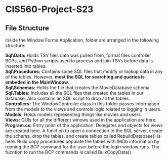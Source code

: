# CIS560-Project-S23

## File Structure  
Inside the Window Forms Application, folder are arranged in the following structure:  

**Sql\Data:** Holds TSV files data was pulled from, format files controller BCPs, and Python scripts used to process and join TSVs before data is inserted into tables.  
**Sql\Procedures:** Contains some SQL files that modify or lookup data in any of the tables. However, **most the SQL for searching and queries is embeded in the MainWindow.**  
**Sql\Schemas:** Holds the file that creates the MovieDatabase schema  
**Sql\Tables:** Includes all the SQL files that created the tables in our database. Also contains an SQL script to drop all the tables.  
**Controllers:** The WindowController class in this folder passes information from the models to the views and controls logic related to logging in users.  
**Models:** Holds models representing things like movies and users.  
**Views:** GUIs for all the different winows used in the application are here.  
**Program.cs:** Entry point of the application. Delegates and objects for views are created here. A function to open a connection to the SQL server, create the schema, drop the tables, and create tables called RebuildDatabase() is here. Build copy procedures populate the tables with IMDb information by running the BCP command for the user before the login window runs. The fucntion to run the BCP commands is called BulkCopyData().  

